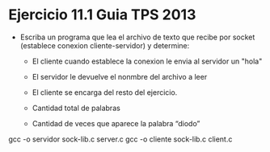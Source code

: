 # Ejercicio 11.1 Guia TPS 2013

* Escriba un programa que lea el archivo de texto que recibe por socket (establece conexion cliente-servidor) y determine:
    * El cliente cuando establece la  conexion le envia al servidor un "hola"
    * El servidor le devuelve el nonmbre del archivo a leer

    * El cliente se encarga del resto del ejercicio.
    * Cantidad total de palabras
    * Cantidad de veces que aparece la palabra “diodo”

gcc -o servidor sock-lib.c server.c 
gcc -o cliente sock-lib.c client.c 